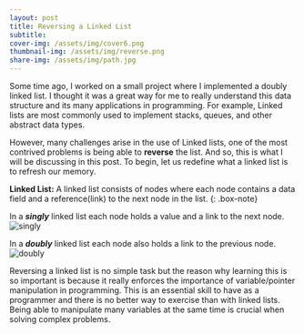 ```yaml
---
layout: post
title: Reversing a Linked List
subtitle: 
cover-img: /assets/img/cover6.png
thumbnail-img: /assets/img/reverse.png
share-img: /assets/img/path.jpg
---
```

Some time ago, I worked on a small project where I implemented a doubly linked list. I thought it was a great way for me to really understand this data structure and its many applications in programming. For example, Linked lists are most commonly used to implement stacks, queues, and other abstract data types. 

However, many challenges arise in the use of Linked lists, one of the most contrived problems is being able to **reverse** the list. And so, this is what I will be discussing in this post. To begin, let us redefine what a linked list is to refresh our memory.

**Linked List:** A linked list consists of nodes where each node contains a data field and a reference(link) to the next node in the list.
{: .box-note}

In a ***singly*** linked list each node holds a value and a link to the next node.
![singly](https://media.geeksforgeeks.org/wp-content/cdn-uploads/gq/2013/03/Linkedlist.png)

In a ***doubly*** linked list each node also holds a link to the previous node.
![doubly](https://media.geeksforgeeks.org/wp-content/cdn-uploads/gq/2014/03/DLL1.png)

Reversing a linked list is no simple task but the reason why learning this is so important is because it really enforces the importance of variable/pointer manipulation in programming. This is an essential skill to have as a programmer and there is no better way to exercise than with linked lists. Being able to manipulate many variables at the same time is crucial when solving complex problems.